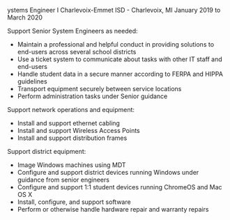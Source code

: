 ystems Engineer I
Charlevoix-Emmet ISD - Charlevoix, MI
January 2019 to March 2020

Support Senior System Engineers as needed:
 - Maintain a professional and helpful conduct in providing solutions to end-users across several school districts
 - Use a ticket system to communicate about tasks with other IT staff and end-users
 - Handle student data in a secure manner according to FERPA and HIPPA guidelines
 - Transport equipment securely between service locations
 - Perform administration tasks under Senior guidance


Support network operations and equipment:
 - Install and support ethernet cabling
 - Install and support Wireless Access Points
 - Install and support distribution frames


Support district equipment:
 - Image Windows machines using MDT
 - Configure and support district devices running Windows under guidance from senior engineers
 - Configure and support 1:1 student devices running ChromeOS and Mac OS X
 - Install, configure, and support software
 - Perform or otherwise handle hardware repair and warranty repairs
